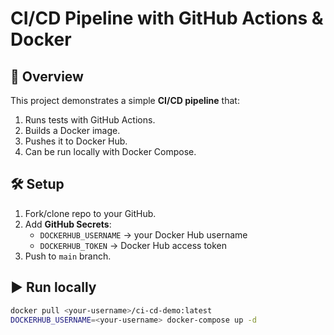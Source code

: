 # CI/CD Pipeline with GitHub Actions & Docker

## 🚀 Overview
This project demonstrates a simple **CI/CD pipeline** that:
1. Runs tests with GitHub Actions.
2. Builds a Docker image.
3. Pushes it to Docker Hub.
4. Can be run locally with Docker Compose.

## 🛠️ Setup
1. Fork/clone repo to your GitHub.
2. Add **GitHub Secrets**:
   - `DOCKERHUB_USERNAME` → your Docker Hub username
   - `DOCKERHUB_TOKEN` → Docker Hub access token
3. Push to `main` branch.

## ▶️ Run locally
```bash
docker pull <your-username>/ci-cd-demo:latest
DOCKERHUB_USERNAME=<your-username> docker-compose up -d
